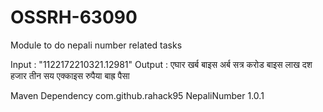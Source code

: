 # OSSRH-63090
Module to do nepali number related tasks

Input : "1122172210321.12981"
Output : एघार खर्ब बाइस अर्ब सत्र करोड बाइस लाख दश हजार तीन सय एक्काइस रुपैया बाह्र पैसा

Maven Dependency
<dependency>
  <groupId>com.github.rahack95</groupId>
  <artifactId>NepaliNumber</artifactId>
  <version>1.0.1</version>
</dependency>

